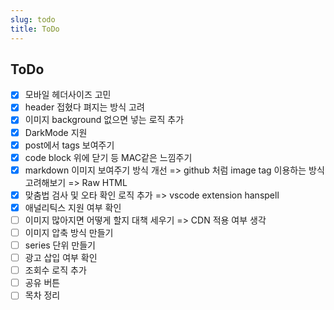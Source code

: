```yaml
---
slug: todo
title: ToDo
---
```


## ToDo

- [x] 모바일 헤더사이즈 고민
- [x] header 접혔다 펴지는 방식 고려
- [x] 이미지 background 없으면 넣는 로직 추가
- [x] DarkMode 지원
- [x] post에서 tags 보여주기
- [x] code block 위에 닫기 등 MAC같은 느낌주기
- [x] markdown 이미지 보여주기 방식 개선 => github 처럼 image tag 이용하는 방식 고려해보기 => Raw HTML
- [x] 맞춤법 검사 및 오타 확인 로직 추가 => vscode extension hanspell
- [x] 애널리틱스 지원 여부 확인
- [ ] 이미지 많아지면 어떻게 할지 대책 세우기 => CDN 적용 여부 생각
- [ ] 이미지 압축 방식 만들기
- [ ] series 단위 만들기
- [ ] 광고 삽입 여부 확인
- [ ] 조회수 로직 추가
- [ ] 공유 버튼
- [ ] 목차 정리
